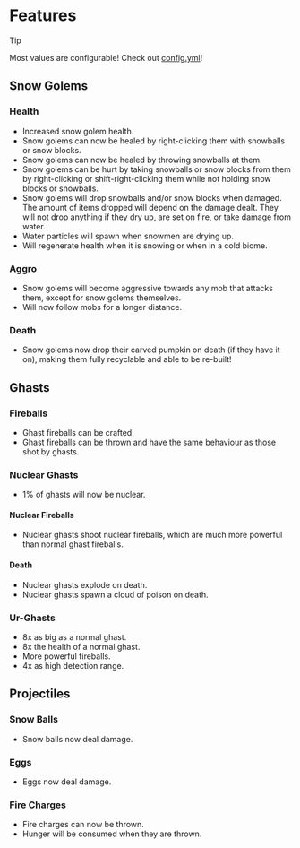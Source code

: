 # Features

> [!TIP]
>
> Most values are configurable! Check out [config.yml](./src/main/resources/config.yml)!

## Snow Golems

### Health

- Increased snow golem health.
- Snow golems can now be healed by right-clicking them with snowballs or snow blocks.
- Snow golems can now be healed by throwing snowballs at them.
- Snow golems can be hurt by taking snowballs or snow blocks from them by right-clicking or shift-right-clicking them while not holding snow blocks or snowballs.
- Snow golems will drop snowballs and/or snow blocks when damaged. The amount of items dropped will depend on the damage dealt. They will not drop anything if they dry up, are set on fire, or take damage from water.
- Water particles will spawn when snowmen are drying up.
- Will regenerate health when it is snowing or when in a cold biome.

### Aggro

- Snow golems will become aggressive towards any mob that attacks them, except for snow golems themselves.
- Will now follow mobs for a longer distance.

### Death

- Snow golems now drop their carved pumpkin on death (if they have it on), making them fully recyclable and able to be re-built!

## Ghasts

### Fireballs

- Ghast fireballs can be crafted.
- Ghast fireballs can be thrown and have the same behaviour as those shot by ghasts.

### Nuclear Ghasts

- 1% of ghasts will now be nuclear.

#### Nuclear Fireballs

- Nuclear ghasts shoot nuclear fireballs, which are much more powerful than normal ghast fireballs.

#### Death

- Nuclear ghasts explode on death.
- Nuclear ghasts spawn a cloud of poison on death.

### Ur-Ghasts

- 8x as big as a normal ghast.
- 8x the health of a normal ghast.
- More powerful fireballs.
- 4x as high detection range.

## Projectiles

### Snow Balls

- Snow balls now deal damage.

### Eggs

- Eggs now deal damage.

### Fire Charges

- Fire charges can now be thrown.
- Hunger will be consumed when they are thrown.
